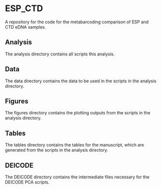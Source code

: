 # ESP_CTD
A repository for the code for the metabarcoding comparison of ESP and CTD eDNA samples.

## Analysis
The analysis directory contains all scripts this analysis.

## Data
The data directory contains the data to be used in the scripts in the analysis directory.

## Figures
The figures directory contains the plotting outputs from the scripts in the analysis directory.

## Tables
The tables directory contains the tables for the manuscript, which are generated from the scripts in the analysis directory.

## DEICODE
The DEICODE directory contains the intermediate files necessary for the DEICODE PCA scripts.
